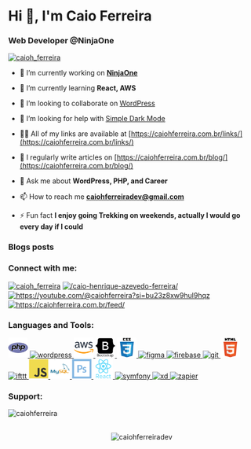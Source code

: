 <h1 align="left">Hi 👋, I'm Caio Ferreira</h1>
<h3 align="left">Web Developer @NinjaOne</h3>

<p align="left"> <a href="https://twitter.com/caioh_ferreira" target="blank"><img src="https://img.shields.io/twitter/follow/caioh_ferreira?logo=twitter&style=for-the-badge" alt="caioh_ferreira" /></a> </p>

- 🔭 I’m currently working on <a href="http://ninjaone.com/">**NinjaOne**</a>

- 🌱 I’m currently learning **React, AWS**

- 👯 I’m looking to collaborate on [WordPress](https://github.com/WordPress/wordpress-develop/)

- 🤝 I’m looking for help with [Simple Dark Mode](https://github.com/caiohferreiradev/simple-dark-mode)

- 👨‍💻 All of my links are available at [https://caiohferreira.com.br/links/](https://caiohferreira.com.br/links/)

- 📝 I regularly write articles on [https://caiohferreira.com.br/blog/](https://caiohferreira.com.br/blog/)

- 💬 Ask me about **WordPress, PHP, and Career**

- 📫 How to reach me **caiohferreiradev@gmail.com**

- ⚡ Fun fact **I enjoy going Trekking on weekends, actually I would go every day if I could**

### Blogs posts
<!-- BLOG-POST-LIST:START -->
<!-- BLOG-POST-LIST:END -->

<h3 align="left">Connect with me:</h3>
<p align="left">
<a href="https://twitter.com/caioh_ferreira" target="blank"><img align="center" src="https://raw.githubusercontent.com/rahuldkjain/github-profile-readme-generator/master/src/images/icons/Social/twitter.svg" alt="caioh_ferreira" height="30" width="40" /></a>
<a href="https://linkedin.com/in//caio-henrique-azevedo-ferreira/" target="blank"><img align="center" src="https://raw.githubusercontent.com/rahuldkjain/github-profile-readme-generator/master/src/images/icons/Social/linked-in-alt.svg" alt="/caio-henrique-azevedo-ferreira/" height="30" width="40" /></a>
<a href="https://www.youtube.com/c/https://youtube.com/@caiohferreira?si=bu23z8xw9hul9hqz" target="blank"><img align="center" src="https://raw.githubusercontent.com/rahuldkjain/github-profile-readme-generator/master/src/images/icons/Social/youtube.svg" alt="https://youtube.com/@caiohferreira?si=bu23z8xw9hul9hqz" height="30" width="40" /></a>
<a href="/https://caiohferreira.com.br/feed/" target="blank"><img align="center" src="https://raw.githubusercontent.com/rahuldkjain/github-profile-readme-generator/master/src/images/icons/Social/rss.svg" alt="https://caiohferreira.com.br/feed/" height="30" width="40" /></a>
</p>

<h3 align="left">Languages and Tools:</h3>
<p align="left"> <a href="https://www.php.net" target="_blank" rel="noreferrer"> <img src="https://raw.githubusercontent.com/devicons/devicon/master/icons/php/php-original.svg" alt="php" width="40" height="40"/> </a> <a href="https://www.php.net" target="_blank" rel="noreferrer"> <img src="https://camo.githubusercontent.com/7fbff0e3d4e4df2c9b06e398bc1a71257fc45af493e1f93e670a10766caecad0/68747470733a2f2f7777772e766563746f726c6f676f2e7a6f6e652f6c6f676f732f776f726470726573732f776f726470726573732d74696c652e737667" alt="wordpress" width="40" height="40"/> </a><a href="https://wordpress.org/" target="_blank" rel="noreferrer"> <img src="https://raw.githubusercontent.com/devicons/devicon/master/icons/amazonwebservices/amazonwebservices-original-wordmark.svg" alt="aws" width="40" height="40"/> </a> <a href="https://getbootstrap.com" target="_blank" rel="noreferrer"> <img src="https://raw.githubusercontent.com/devicons/devicon/master/icons/bootstrap/bootstrap-plain-wordmark.svg" alt="bootstrap" width="40" height="40"/> </a> <a href="https://www.w3schools.com/css/" target="_blank" rel="noreferrer"> <img src="https://raw.githubusercontent.com/devicons/devicon/master/icons/css3/css3-original-wordmark.svg" alt="css3" width="40" height="40"/> </a> <a href="https://www.figma.com/" target="_blank" rel="noreferrer"> <img src="https://www.vectorlogo.zone/logos/figma/figma-icon.svg" alt="figma" width="40" height="40"/> </a> <a href="https://firebase.google.com/" target="_blank" rel="noreferrer"> <img src="https://www.vectorlogo.zone/logos/firebase/firebase-icon.svg" alt="firebase" width="40" height="40"/> </a> <a href="https://git-scm.com/" target="_blank" rel="noreferrer"> <img src="https://www.vectorlogo.zone/logos/git-scm/git-scm-icon.svg" alt="git" width="40" height="40"/> </a> <a href="https://www.w3.org/html/" target="_blank" rel="noreferrer"> <img src="https://raw.githubusercontent.com/devicons/devicon/master/icons/html5/html5-original-wordmark.svg" alt="html5" width="40" height="40"/> </a> <a href="https://ifttt.com/" target="_blank" rel="noreferrer"> <img src="https://www.vectorlogo.zone/logos/ifttt/ifttt-ar21.svg" alt="ifttt" width="40" height="40"/> </a> <a href="https://developer.mozilla.org/en-US/docs/Web/JavaScript" target="_blank" rel="noreferrer"> <img src="https://raw.githubusercontent.com/devicons/devicon/master/icons/javascript/javascript-original.svg" alt="javascript" width="40" height="40"/> </a> <a href="https://www.mysql.com/" target="_blank" rel="noreferrer"> <img src="https://raw.githubusercontent.com/devicons/devicon/master/icons/mysql/mysql-original-wordmark.svg" alt="mysql" width="40" height="40"/> </a> <a href="https://www.photoshop.com/en" target="_blank" rel="noreferrer"> <img src="https://raw.githubusercontent.com/devicons/devicon/master/icons/photoshop/photoshop-line.svg" alt="photoshop" width="40" height="40"/> </a>  <a href="https://reactjs.org/" target="_blank" rel="noreferrer"> <img src="https://raw.githubusercontent.com/devicons/devicon/master/icons/react/react-original-wordmark.svg" alt="react" width="40" height="40"/> </a> <a href="https://symfony.com" target="_blank" rel="noreferrer"> <img src="https://symfony.com/logos/symfony_black_03.svg" alt="symfony" width="40" height="40"/> </a> <a href="https://www.adobe.com/products/xd.html" target="_blank" rel="noreferrer"> <img src="https://cdn.worldvectorlogo.com/logos/adobe-xd.svg" alt="xd" width="40" height="40"/> </a> <a href="https://zapier.com" target="_blank" rel="noreferrer"> <img src="https://www.vectorlogo.zone/logos/zapier/zapier-icon.svg" alt="zapier" width="40" height="40"/> </a> </p>

<h3 align="left">Support:</h3>
<p><a href="https://www.buymeacoffee.com/caiohferreira"> <img align="left" src="https://cdn.buymeacoffee.com/buttons/v2/default-yellow.png" height="50" width="210" alt="caiohferreira" /></a></p><br><br>

<p><img align="left" src="https://github-readme-stats.vercel.app/api/top-langs?username=caiohferreiradev&show_icons=true&locale=en&layout=compact" alt="caiohferreiradev" /></p>
